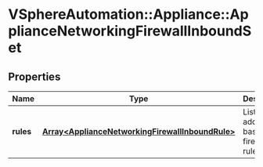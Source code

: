 # VSphereAutomation::Appliance::ApplianceNetworkingFirewallInboundSet

## Properties
Name | Type | Description | Notes
------------ | ------------- | ------------- | -------------
**rules** | [**Array&lt;ApplianceNetworkingFirewallInboundRule&gt;**](ApplianceNetworkingFirewallInboundRule.md) | List of address-based firewall rules. | 


